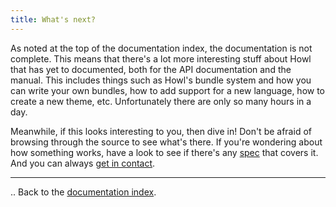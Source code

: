 ```yaml
---
title: What's next?
---
```


As noted at the top of the documentation index, the documentation is not
complete. This means that there's a lot more interesting stuff about Howl that
has yet to documented, both for the API documentation and the manual. This
includes things such as Howl's bundle system and how you can write your own
bundles, how to add support for a new language, how to create a new theme, etc.
Unfortunately there are only so many hours in a day.

Meanwhile, if this looks interesting to you, then dive in! Don't be afraid of
browsing through the source to see what's there. If you're wondering about how
something works, have a look to see if there's any [spec](../#howl-specs) that
covers it. And you can always [get in contact](/contact.html).

---

.. Back to the [documentation index](../).
